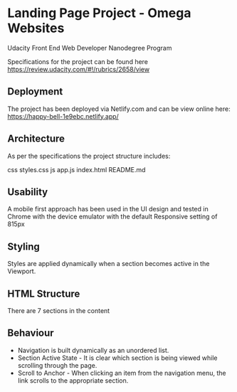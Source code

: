 # Landing Page Project - Omega Websites
 Udacity Front End Web Developer Nanodegree Program 
 
 Specifications for the project can be found here https://review.udacity.com/#!/rubrics/2658/view
 
 ## Deployment
 
 The project has been deployed via Netlify.com and can be view online here: https://happy-bell-1e9ebc.netlify.app/

## Architecture

As per the specifications the project structure includes:

css
    styles.css
js
    app.js
index.html
README.md

## Usability

A mobile first approach has been used in the UI design and tested in Chrome with the device emulator with the default Responsive setting of 815px

## Styling

Styles are applied dynamically when a section becomes active in the Viewport.

## HTML Structure

There are 7 sections in the content

## Behaviour

- Navigation is built dynamically as an unordered list.
- Section Active State - It is clear which section is being viewed while scrolling through the page.
- Scroll to Anchor - When clicking an item from the navigation menu, the link scrolls to the appropriate section.






































